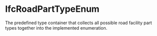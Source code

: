 IfcRoadPartTypeEnum
===================

The predefined type container that collects all possible road facility part types together into the implemented enumeration.
